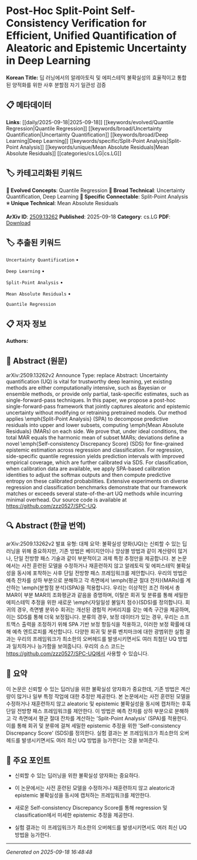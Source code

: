 
# Post-Hoc Split-Point Self-Consistency Verification for Efficient, Unified Quantification of Aleatoric and Epistemic Uncertainty in Deep Learning

**Korean Title:** 딥 러닝에서의 알레아토릭 및 에피스테믹 불확실성의 효율적이고 통합된 양적화를 위한 사후 분할점 자기 일관성 검증

## 📋 메타데이터

**Links**: [[daily/2025-09-18|2025-09-18]] [[keywords/evolved/Quantile Regression|Quantile Regression]] [[keywords/broad/Uncertainty Quantification|Uncertainty Quantification]] [[keywords/broad/Deep Learning|Deep Learning]] [[keywords/specific/Split-Point Analysis|Split-Point Analysis]] [[keywords/unique/Mean Absolute Residuals|Mean Absolute Residuals]] [[categories/cs.LG|cs.LG]]

## 🏷️ 카테고리화된 키워드
**🚀 Evolved Concepts**: Quantile Regression
**🔬 Broad Technical**: Uncertainty Quantification, Deep Learning
**🔗 Specific Connectable**: Split-Point Analysis
**⭐ Unique Technical**: Mean Absolute Residuals

**ArXiv ID**: [2509.13262](https://arxiv.org/abs/2509.13262)
**Published**: 2025-09-18
**Category**: cs.LG
**PDF**: [Download](https://arxiv.org/pdf/2509.13262.pdf)


## 🏷️ 추출된 키워드



`Uncertainty Quantification` • 

`Deep Learning` • 

`Split-Point Analysis` • 

`Mean Absolute Residuals` • 

`Quantile Regression`



## 📋 저자 정보

**Authors:** 

## 📄 Abstract (원문)

arXiv:2509.13262v2 Announce Type: replace 
Abstract: Uncertainty quantification (UQ) is vital for trustworthy deep learning, yet existing methods are either computationally intensive, such as Bayesian or ensemble methods, or provide only partial, task-specific estimates, such as single-forward-pass techniques. In this paper, we propose a post-hoc single-forward-pass framework that jointly captures aleatoric and epistemic uncertainty without modifying or retraining pretrained models. Our method applies \emph{Split-Point Analysis} (SPA) to decompose predictive residuals into upper and lower subsets, computing \emph{Mean Absolute Residuals} (MARs) on each side. We prove that, under ideal conditions, the total MAR equals the harmonic mean of subset MARs; deviations define a novel \emph{Self-consistency Discrepancy Score} (SDS) for fine-grained epistemic estimation across regression and classification. For regression, side-specific quantile regression yields prediction intervals with improved empirical coverage, which are further calibrated via SDS. For classification, when calibration data are available, we apply SPA-based calibration identities to adjust the softmax outputs and then compute predictive entropy on these calibrated probabilities. Extensive experiments on diverse regression and classification benchmarks demonstrate that our framework matches or exceeds several state-of-the-art UQ methods while incurring minimal overhead.
  Our source code is available at https://github.com/zzz0527/SPC-UQ.

## 🔍 Abstract (한글 번역)

arXiv:2509.13262v2 발표 유형: 대체
요약: 불확실성 양화(UQ)는 신뢰할 수 있는 딥 러닝을 위해 중요하지만, 기존 방법은 베이지안이나 앙상블 방법과 같이 계산량이 많거나, 단일 전방향 패스 기술과 같이 부분적이고 과제 특정 추정만을 제공합니다. 본 논문에서는 사전 훈련된 모델을 수정하거나 재훈련하지 않고 알레토릭 및 에피스테믹 불확실성을 동시에 포착하는 사후 단일 전방향 패스 프레임워크를 제안합니다. 우리의 방법은 예측 잔차를 상하 부분으로 분해하고 각 측면에서 \emph{평균 절대 잔차}(MARs)를 계산하는 \emph{분할점 분석}(SPA)을 적용합니다. 우리는 이상적인 조건 하에서 총 MAR이 부분 MAR의 조화평균과 같음을 증명하며, 이탈은 회귀 및 분류를 통해 세밀한 에피스테믹 추정을 위한 새로운 \emph{자일일성 불일치 점수}(SDS)를 정의합니다. 회귀의 경우, 측면별 분위수 회귀는 개선된 경험적 커버리지를 갖는 예측 구간을 제공하며, 이는 SDS를 통해 더욱 보정됩니다. 분류의 경우, 보정 데이터가 있는 경우, 우리는 소프트맥스 출력을 조정하기 위해 SPA 기반 보정 항등식을 적용하고, 이러한 보정 확률에 대해 예측 엔트로피를 계산합니다. 다양한 회귀 및 분류 벤치마크에 대한 광범위한 실험 결과는 우리의 프레임워크가 최소한의 오버헤드를 발생시키면서도 여러 최첨단 UQ 방법과 일치하거나 능가함을 보여줍니다.
우리의 소스 코드는 https://github.com/zzz0527/SPC-UQ에서 사용할 수 있습니다.

## 📝 요약

이 논문은 신뢰할 수 있는 딥러닝을 위한 불확실성 양자화가 중요한데, 기존 방법은 계산량이 많거나 일부 특정 작업에 대한 추정만 제공한다. 본 논문에서는 사전 훈련된 모델을 수정하거나 재훈련하지 않고 aleatoric 및 epistemic 불확실성을 동시에 캡처하는 후훅 단일 전방향 패스 프레임워크를 제안한다. 이 방법은 예측 잔차를 상하 부분으로 분해하고 각 측면에서 평균 절대 잔차를 계산하는 'Split-Point Analysis' (SPA)를 적용한다. 이를 통해 회귀 및 분류에 걸쳐 세밀한 epistemic 추정을 위한 'Self-consistency Discrepancy Score' (SDS)를 정의한다. 실험 결과는 본 프레임워크가 최소한의 오버헤드를 발생시키면서도 여러 최신 UQ 방법을 능가한다는 것을 보여준다.

## 🎯 주요 포인트


- 신뢰할 수 있는 딥러닝을 위한 불확실성 양자화는 중요하다.

- 이 논문에서는 사전 훈련된 모델을 수정하거나 재훈련하지 않고 aleatoric과 epistemic 불확실성을 동시에 캡처하는 프레임워크를 제안한다.

- 새로운 Self-consistency Discrepancy Score를 통해 regression 및 classification에서 미세한 epistemic 추정을 제공한다.

- 실험 결과는 이 프레임워크가 최소한의 오버헤드를 발생시키면서도 여러 최신 UQ 방법을 능가한다.


---

*Generated on 2025-09-18 16:48:48*